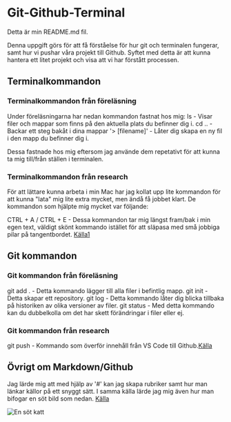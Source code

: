 # Git-Github-Terminal

Detta är min README.md fil. 

Denna uppgift görs för att få förståelse för hur git och terminalen fungerar, samt hur vi pushar våra projekt till Github. Syftet med detta är att kunna hantera ett litet projekt och visa att vi har förstått processen. 


## Terminalkommandon

### Terminalkommandon från föreläsning

Under föreläsningarna har nedan kommandon fastnat hos mig:
ls - Visar filer och mappar som finns på den aktuella plats du befinner dig i. 
cd .. - Backar ett steg bakåt i dina mappar
'> [filename]' - Låter dig skapa en ny fil i den mapp du befinner dig i. 

Dessa fastnade hos mig eftersom jag använde dem repetativt för att kunna ta mig till/från ställen i terminalen.

### Terminalkommandon från research

För att lättare kunna arbeta i min Mac har jag kollat upp lite kommandon för att kunna "lata" mig lite extra mycket, men ändå få jobbet klart. De kommandon som hjälpte mig mycket var följande:

CTRL + A / CTRL + E - Dessa kommandon tar mig längst fram/bak i min egen text, väldigt skönt kommando istället för att släpasa med små jobbiga pilar på tangentbordet. [Källa1](https://ftp-mac.com/mac-terminal-commands.html)


## Git kommandon

### Git kommandon från föreläsning 

git add . - Detta kommando lägger till alla filer i befintlig mapp. 
git init - Detta skapar ett repository.
git log - Detta kommando låter dig blicka tillbaka på historiken av olika versioner av filer.
git status - Med detta kommando kan du dubbelkolla om det har skett förändringar i filer eller ej.

### Git kommandon från research

git push - Kommando som överför innehåll från VS Code till Github.[Källa](https://www.atlassian.com/git/tutorials/syncing/git-push)

## Övrigt om Markdown/Github

Jag lärde mig att med hjälp av '#' kan jag skapa rubriker samt hur man länkar källor på ett snyggt sätt. I samma källa lärde jag mig även hur man bifogar en söt bild som nedan. [Källa](https://intra.kth.se/administration/kommunikation/webb/verktyg/formularhantering/markdown-syntax-1.701701)

![En söt katt](https://www.google.com/url?sa=i&url=https%3A%2F%2Fin.pinterest.com%2Fpin%2Fcat-png-images-transparent-hd-photo-clipart--965881451303510567%2F&psig=AOvVaw0LimHHMIh5kgFJv0ezsmas&ust=1726168532257000&source=images&cd=vfe&opi=89978449&ved=0CBQQjRxqFwoTCLjOj4TNu4gDFQAAAAAdAAAAABAE)







